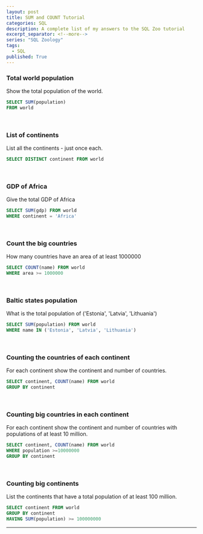 ```yaml
---
layout: post
title: SUM and COUNT Tutorial
categories: SQL
description: A complete list of my answers to the SQL Zoo tutorial
excerpt_separator: <!--more-->
series: "SQL Zoology"
tags:
  - SQL
published: True
---
```


### Total world population

Show the total population of the world.

```sql
SELECT SUM(population)
FROM world
```
<br>

### List of continents

List all the continents - just once each.

```sql
SELECT DISTINCT continent FROM world
```
<br>

### GDP of Africa

Give the total GDP of Africa

```sql
SELECT SUM(gdp) FROM world
WHERE continent = 'Africa'
```
<br>

### Count the big countries

How many countries have an area of at least 1000000

```sql
SELECT COUNT(name) FROM world
WHERE area >= 1000000
```
<br>

### Baltic states population

What is the total population of ('Estonia', 'Latvia', 'Lithuania')

```sql
SELECT SUM(population) FROM world
WHERE name IN ('Estonia', 'Latvia', 'Lithuania')
```
<br>

### Counting the countries of each continent

For each continent show the continent and number of countries.

```sql
SELECT continent, COUNT(name) FROM world
GROUP BY continent
```
<br>

### Counting big countries in each continent

For each continent show the continent and number of countries with populations of at least 10 million.

```sql
SELECT continent, COUNT(name) FROM world
WHERE population >=10000000
GROUP BY continent
```
<br>

### Counting big continents

List the continents that have a total population of at least 100 million.

```sql
SELECT continent FROM world
GROUP BY continent
HAVING SUM(population) >= 100000000
```

---
